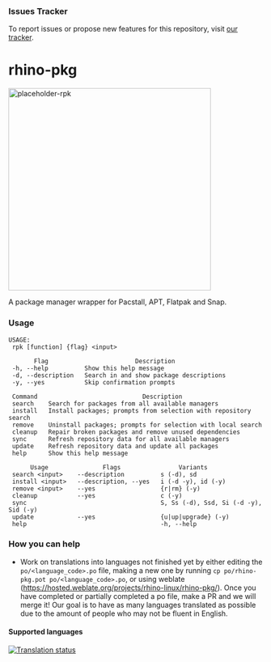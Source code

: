 ### Issues Tracker

To report issues or propose new features for this repository, visit [our tracker](https://github.com/rhino-linux/tracker).

# rhino-pkg
<img width="400" alt="placeholder-rpk" src="https://github.com/rhino-linux/rhino-pkg/assets/104327997/f1089f8d-4caa-4b27-83b7-9cc0a12ab5dc">

A package manager wrapper for Pacstall, APT, Flatpak and Snap.

### Usage
```
USAGE:
 rpk [function] {flag} <input>

       Flag                        Description               
 -h, --help          Show this help message                  
 -d, --description   Search in and show package descriptions 
 -y, --yes           Skip confirmation prompts               

 Command                             Description                           
 search    Search for packages from all available managers                 
 install   Install packages; prompts from selection with repository search 
 remove    Uninstall packages; prompts for selection with local search     
 cleanup   Repair broken packages and remove unused dependencies           
 sync      Refresh repository data for all available managers              
 update    Refresh repository data and update all packages                 
 help      Show this help message                                          

      Usage               Flags                Variants       
 search <input>    --description          s (-d), sd          
 install <input>   --description, --yes   i (-d -y), id (-y)  
 remove <input>    --yes                  {r|rm} (-y)         
 cleanup           --yes                  c (-y)              
 sync                                     S, Ss (-d), Ssd, Si (-d -y), Sid (-y)
 update            --yes                  {u|up|upgrade} (-y) 
 help                                     -h, --help          
```

### How you can help
* Work on translations into languages not finished yet by either editing the `po/<language_code>.po` file, making a new one by running `cp po/rhino-pkg.pot po/<language_code>.po`, or using weblate (https://hosted.weblate.org/projects/rhino-linux/rhino-pkg/). Once you have completed or partially completed a po file, make a PR and we will merge it! Our goal is to have as many languages translated as possible due to the amount of people who may not be fluent in English.

#### Supported languages

<a href="https://hosted.weblate.org/engage/rhino-linux/">
<img src="https://hosted.weblate.org/widgets/rhino-linux/-/rhino-pkg/multi-blue.svg" alt="Translation status" />
</a>
